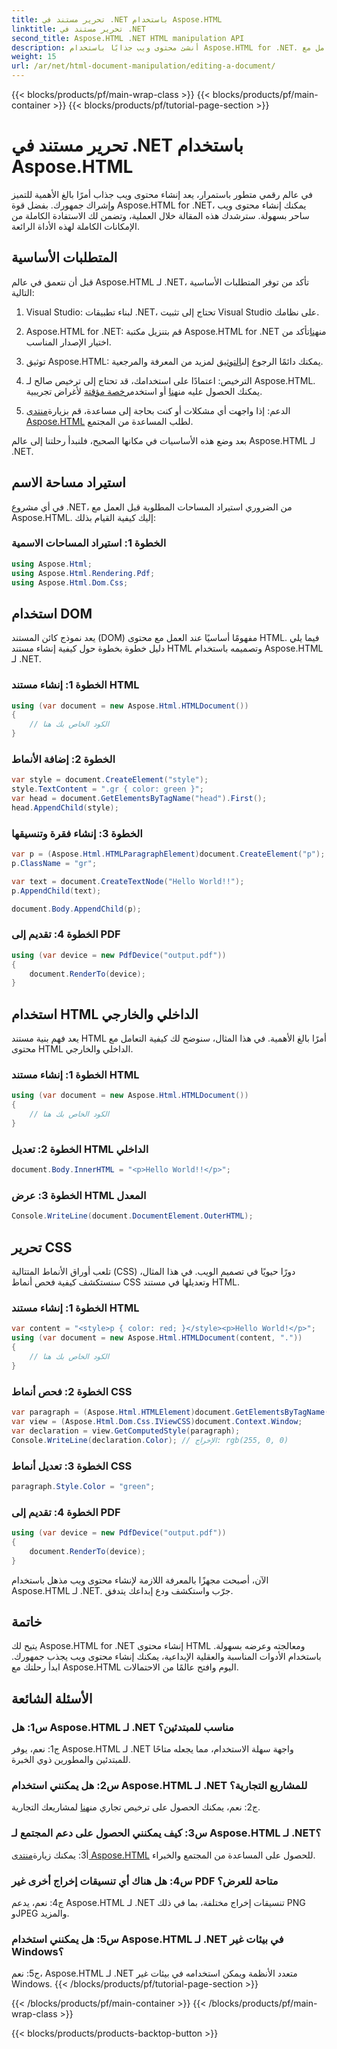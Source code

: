 ```yaml
---
title: تحرير مستند في .NET باستخدام Aspose.HTML
linktitle: تحرير مستند في .NET
second_title: Aspose.HTML .NET HTML manipulation API
description: أنشئ محتوى ويب جذابًا باستخدام Aspose.HTML for .NET. تعرّف على كيفية التعامل مع HTML وCSS والمزيد.
weight: 15
url: /ar/net/html-document-manipulation/editing-a-document/
---
```


{{< blocks/products/pf/main-wrap-class >}}
{{< blocks/products/pf/main-container >}}
{{< blocks/products/pf/tutorial-page-section >}}

# تحرير مستند في .NET باستخدام Aspose.HTML


في عالم رقمي متطور باستمرار، يعد إنشاء محتوى ويب جذاب أمرًا بالغ الأهمية للتميز وإشراك جمهورك. بفضل قوة Aspose.HTML for .NET، يمكنك إنشاء محتوى ويب ساحر بسهولة. سترشدك هذه المقالة خلال العملية، وتضمن لك الاستفادة الكاملة من الإمكانات الكاملة لهذه الأداة الرائعة.

## المتطلبات الأساسية

قبل أن نتعمق في عالم Aspose.HTML لـ .NET، تأكد من توفر المتطلبات الأساسية التالية:

1. Visual Studio: لبناء تطبيقات .NET، تحتاج إلى تثبيت Visual Studio على نظامك.

2. Aspose.HTML for .NET: قم بتنزيل مكتبة Aspose.HTML for .NET من[هنا](https://releases.aspose.com/html/net/)تأكد من اختيار الإصدار المناسب.

3.  توثيق Aspose.HTML: يمكنك دائمًا الرجوع إلى[التوثيق](https://reference.aspose.com/html/net/) لمزيد من المعرفة والمرجعية.

4.  الترخيص: اعتمادًا على استخدامك، قد تحتاج إلى ترخيص صالح لـ Aspose.HTML. يمكنك الحصول عليه من[هنا](https://purchase.aspose.com/buy) أو استخدم[رخصة مؤقتة](https://purchase.aspose.com/temporary-license/) لأغراض تجريبية.

5.  الدعم: إذا واجهت أي مشكلات أو كنت بحاجة إلى مساعدة، قم بزيارة[منتدى Aspose.HTML](https://forum.aspose.com/) لطلب المساعدة من المجتمع.

بعد وضع هذه الأساسيات في مكانها الصحيح، فلنبدأ رحلتنا إلى عالم Aspose.HTML لـ .NET.

## استيراد مساحة الاسم

في أي مشروع .NET، من الضروري استيراد المساحات المطلوبة قبل العمل مع Aspose.HTML. إليك كيفية القيام بذلك:

### الخطوة 1: استيراد المساحات الاسمية

```csharp
using Aspose.Html;
using Aspose.Html.Rendering.Pdf;
using Aspose.Html.Dom.Css;
```

## استخدام DOM

يعد نموذج كائن المستند (DOM) مفهومًا أساسيًا عند العمل مع محتوى HTML. فيما يلي دليل خطوة بخطوة حول كيفية إنشاء مستند HTML وتصميمه باستخدام Aspose.HTML لـ .NET.

### الخطوة 1: إنشاء مستند HTML

```csharp
using (var document = new Aspose.Html.HTMLDocument())
{
    // الكود الخاص بك هنا
}
```

### الخطوة 2: إضافة الأنماط

```csharp
var style = document.CreateElement("style");
style.TextContent = ".gr { color: green }";
var head = document.GetElementsByTagName("head").First();
head.AppendChild(style);
```

### الخطوة 3: إنشاء فقرة وتنسيقها

```csharp
var p = (Aspose.Html.HTMLParagraphElement)document.CreateElement("p");
p.ClassName = "gr";

var text = document.CreateTextNode("Hello World!!");
p.AppendChild(text);

document.Body.AppendChild(p);
```

### الخطوة 4: تقديم إلى PDF

```csharp
using (var device = new PdfDevice("output.pdf"))
{
    document.RenderTo(device);
}
```

## استخدام HTML الداخلي والخارجي

يعد فهم بنية مستند HTML أمرًا بالغ الأهمية. في هذا المثال، سنوضح لك كيفية التعامل مع محتوى HTML الداخلي والخارجي.

### الخطوة 1: إنشاء مستند HTML

```csharp
using (var document = new Aspose.Html.HTMLDocument())
{
    // الكود الخاص بك هنا
}
```

### الخطوة 2: تعديل HTML الداخلي

```csharp
document.Body.InnerHTML = "<p>Hello World!!</p>";
```

### الخطوة 3: عرض HTML المعدل

```csharp
Console.WriteLine(document.DocumentElement.OuterHTML);
```

## تحرير CSS

تلعب أوراق الأنماط المتتالية (CSS) دورًا حيويًا في تصميم الويب. في هذا المثال، سنستكشف كيفية فحص أنماط CSS وتعديلها في مستند HTML.

### الخطوة 1: إنشاء مستند HTML

```csharp
var content = "<style>p { color: red; }</style><p>Hello World!</p>";
using (var document = new Aspose.Html.HTMLDocument(content, "."))
{
    // الكود الخاص بك هنا
}
```

### الخطوة 2: فحص أنماط CSS

```csharp
var paragraph = (Aspose.Html.HTMLElement)document.GetElementsByTagName("p").First();
var view = (Aspose.Html.Dom.Css.IViewCSS)document.Context.Window;
var declaration = view.GetComputedStyle(paragraph);
Console.WriteLine(declaration.Color); // الإخراج: rgb(255, 0, 0)
```

### الخطوة 3: تعديل أنماط CSS

```csharp
paragraph.Style.Color = "green";
```

### الخطوة 4: تقديم إلى PDF

```csharp
using (var device = new PdfDevice("output.pdf"))
{
    document.RenderTo(device);
}
```

الآن، أصبحت مجهزًا بالمعرفة اللازمة لإنشاء محتوى ويب مذهل باستخدام Aspose.HTML لـ .NET. جرّب واستكشف ودع إبداعك يتدفق.

## خاتمة

يتيح لك Aspose.HTML for .NET إنشاء محتوى HTML ومعالجته وعرضه بسهولة. باستخدام الأدوات المناسبة والعقلية الإبداعية، يمكنك إنشاء محتوى ويب يجذب جمهورك. ابدأ رحلتك مع Aspose.HTML اليوم وافتح عالمًا من الاحتمالات.

## الأسئلة الشائعة

### س1: هل Aspose.HTML لـ .NET مناسب للمبتدئين؟

ج1: نعم، يوفر Aspose.HTML لـ .NET واجهة سهلة الاستخدام، مما يجعله متاحًا للمبتدئين والمطورين ذوي الخبرة.

### س2: هل يمكنني استخدام Aspose.HTML لـ .NET للمشاريع التجارية؟

 ج2: نعم، يمكنك الحصول على ترخيص تجاري من[هنا](https://purchase.aspose.com/buy) لمشاريعك التجارية.

### س3: كيف يمكنني الحصول على دعم المجتمع لـ Aspose.HTML لـ .NET؟

 أ3: يمكنك زيارة[منتدى Aspose.HTML](https://forum.aspose.com/) للحصول على المساعدة من المجتمع والخبراء.

### س4: هل هناك أي تنسيقات إخراج أخرى غير PDF متاحة للعرض؟

ج4: نعم، يدعم Aspose.HTML لـ .NET تنسيقات إخراج مختلفة، بما في ذلك PNG وJPEG والمزيد.

### س5: هل يمكنني استخدام Aspose.HTML لـ .NET في بيئات غير Windows؟

ج5: نعم، Aspose.HTML لـ .NET متعدد الأنظمة ويمكن استخدامه في بيئات غير Windows.
{{< /blocks/products/pf/tutorial-page-section >}}

{{< /blocks/products/pf/main-container >}}
{{< /blocks/products/pf/main-wrap-class >}}

{{< blocks/products/products-backtop-button >}}
